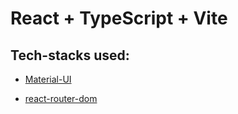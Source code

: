 # React + TypeScript + Vite


## Tech-stacks used:

- [Material-UI](https://mui.com/material-ui/getting-started/installation/)

- [react-router-dom](https://reactrouter.com/en/main/start/overview)